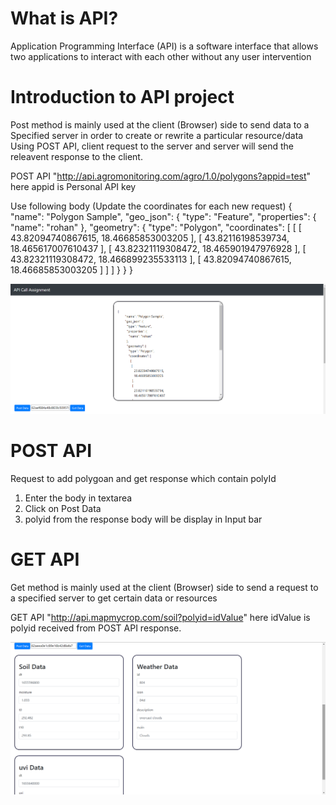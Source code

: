 # What is API? 
Application Programming Interface (API) is a software interface that allows two applications to interact with each other without any user intervention

# Introduction to API project
Post method is mainly used at the client (Browser) side to send data to a Specified server in order to create or rewrite a particular resource/data
Using POST API, client request to the server and server will send the releavent response to the client.

POST API
"http://api.agromonitoring.com/agro/1.0/polygons?appid=test" 
here appid is Personal API key

Use following body (Update the coordinates for each new request)
{
        "name": "Polygon Sample",
        "geo_json": {
          "type": "Feature",
          "properties": {
            "name": "rohan"
          },
          "geometry": {
            "type": "Polygon",
            "coordinates": [
              [
               [
                  43.82094740867615,
                  18.46685853003205
                ],
                [
                  43.82116198539734,
                  18.465617007610437
                ],
                [
                  43.82321119308472,
                  18.465901947976928
                ],
                [
                  43.82321119308472,
                  18.466899235533113
                ],
                [
                  43.82094740867615,
                  18.46685853003205
                ]
              ]
            ]
          }
        }
      }

![](https://github.com/ROHAN28SAM/Get-Post-API-assignment/blob/main/images/getPolyidFromResponse.png)


# POST API 
Request to add polygoan and get response which contain polyId
1. Enter the body in textarea
2. Click on Post Data 
3. polyid from the response body will be display in Input bar

# GET API
Get method is mainly used at the client (Browser) side to send a request to a specified server to get certain data or resources

GET API
"http://api.mapmycrop.com/soil?polyid=idValue"
here idValue is polyid received from POST API response.

![](https://github.com/ROHAN28SAM/Get-Post-API-assignment/blob/main/images/getDataFromResponse.png)

